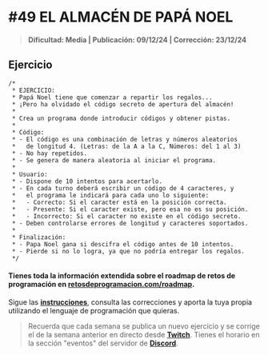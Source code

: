 # #49 EL ALMACÉN DE PAPÁ NOEL
> #### Dificultad: Media | Publicación: 09/12/24 | Corrección: 23/12/24

## Ejercicio

```
/*
 * EJERCICIO:
 * Papá Noel tiene que comenzar a repartir los regalos...
 * ¡Pero ha olvidado el código secreto de apertura del almacén!
 *
 * Crea un programa donde introducir códigos y obtener pistas.
 * 
 * Código:
 * - El código es una combinación de letras y números aleatorios
 *   de longitud 4. (Letras: de la A a la C, Números: del 1 al 3)
 * - No hay repetidos.
 * - Se genera de manera aleatoria al iniciar el programa.
 * 
 * Usuario:
 * - Dispone de 10 intentos para acertarlo.
 * - En cada turno deberá escribir un código de 4 caracteres, y 
 *   el programa le indicará para cada uno lo siguiente:
 *   - Correcto: Si el caracter está en la posición correcta.
 *   - Presente: Si el caracter existe, pero esa no es su posición.
 *   - Incorrecto: Si el caracter no existe en el código secreto.
 * - Deben controlarse errores de longitud y caracteres soportados.
 * 
 * Finalización:
 * - Papa Noel gana si descifra el código antes de 10 intentos.
 * - Pierde si no lo logra, ya que no podría entregar los regalos.
 */
```
#### Tienes toda la información extendida sobre el roadmap de retos de programación en **[retosdeprogramacion.com/roadmap](https://retosdeprogramacion.com/roadmap)**.

Sigue las **[instrucciones](../../README.md)**, consulta las correcciones y aporta la tuya propia utilizando el lenguaje de programación que quieras.

> Recuerda que cada semana se publica un nuevo ejercicio y se corrige el de la semana anterior en directo desde **[Twitch](https://twitch.tv/mouredev)**. Tienes el horario en la sección "eventos" del servidor de **[Discord](https://discord.gg/mouredev)**.